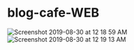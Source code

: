 # blog-cafe-WEB

![Screenshot 2019-08-30 at 12 18 59 AM](https://user-images.githubusercontent.com/46875264/63994892-ddc6d000-cabb-11e9-9394-ad8b5d4e11b3.png)
![Screenshot 2019-08-30 at 12 19 13 AM](https://user-images.githubusercontent.com/46875264/63995021-6f364200-cabc-11e9-8696-aed87cecef39.png)

